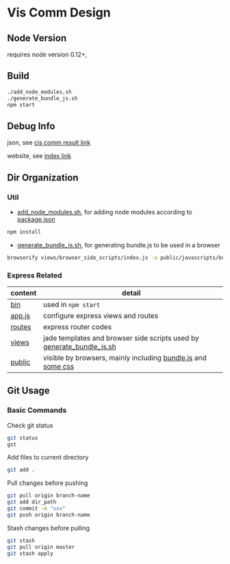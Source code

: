 # Vis Comm Design
## Node Version

requires node version 0.12+,


## Build

```zsh
./add_node_modules.sh
./generate_bundle_js.sh
npm start
```

## Debug Info

json, see [cis comm result link](http://localhost:3000/comm_result/cis)

website, see [index link](http://localhost:3000/)


## Dir Organization
### Util
- [add_node_modules.sh](add_node_modules.sh), for adding node modules according to [package.json](package.json)

```zsh
npm install
```

- [generate_bundle_js.sh](generate_bundle_js.sh), for generating bundle.js to be used in a browser

```zsh
browserify views/browser_side_scripts/index.js -o public/javascripts/bundle.js
```

### Express Related

content | detail
--- | ---
[bin](bin) | used in `npm start`
[app.js](app.js) | configure express views and routes
[routes](routes) | express router codes
[views](views) | jade templates and browser side scripts used by [generate_bundle_js.sh](generate_bundle_js.sh)
[public](public) | visible by browsers, mainly including [bundle.js](public/javascripts/bundle.js) and [some css](public/stylesheets)

## Git Usage 

### Basic Commands
Check git status
```zsh
git status
gst
```
Add files to current directory
```zsh
git add .
```
Pull changes before pushing
```zsh
git pull origin branch-name
git add dir_path
git commit -m "xxx"
git push origin branch-name
```
Stash changes before pulling
```zsh
git stash 
git pull origin master 
git stash apply
```

